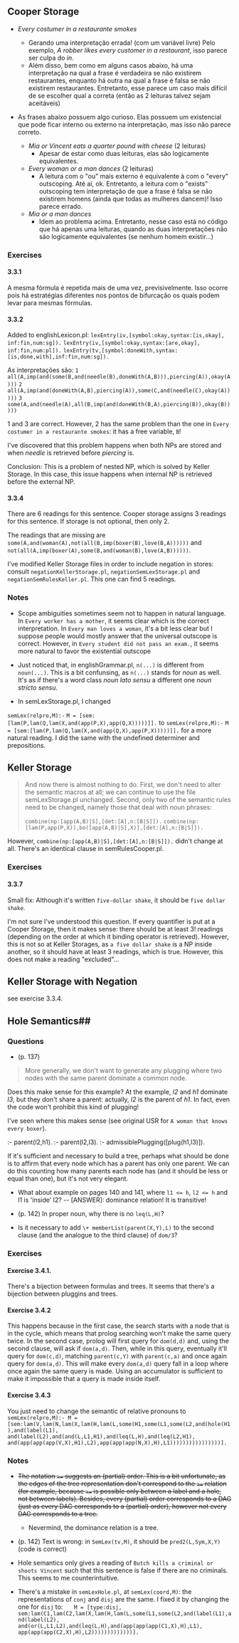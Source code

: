 ## Cooper Storage ##

- *Every costumer in a restaurante smokes*
	- Gerando uma interpretação errada! (com um variável livre) Pelo exemplo, *A robber likes every customer in a restaurant*, isso parece ser culpa do *in*.
	- Além disso, bem como em alguns casos abaixo, há uma interpretação na qual a frase é verdadeira se não existirem restaurantes, enquanto há outra na qual a frase é falsa se não existirem restaurantes. Entretanto, esse parece um caso mais difícil de se escolher qual a correta (então as 2 leituras talvez sejam aceitáveis)

- As frases abaixo possuem algo curioso. Elas possuem um existencial que pode ficar interno ou externo na interpretação, mas isso não parece correto.
	- *Mia or Vincent eats a quarter pound with cheese* (2 leituras)
		- Apesar de estar como duas leituras, elas são logicamente equivalentes.
	- *Every woman or a man dances* (2 leituras)
		- A leitura com o "ou" mais externo é equivalente à com o "every" outscoping. Até aí, ok. Entretanto, a leitura com o "exists" outscoping tem interpretação de que a frase é falsa se não existirem homens (ainda que todas as mulheres dancem)! Isso parece errado.
	- *Mia or a man dances*
		- Idem ao problema acima. Entretanto, nesse caso está no código que há apenas uma leituras, quando as duas interpretações não são logicamente equivalentes (se nenhum homem existir...)

### Exercises ###

#### 3.3.1 ####
A mesma fórmula é repetida mais de uma vez, previsivelmente. Isso ocorre pois há estratégias diferentes nos pontos de bifurcação os quais podem levar para mesmas fórmulas.

#### 3.3.2 ####
Added to englishLexicon.pl:
`lexEntry(iv,[symbol:okay,syntax:[is,okay], inf:fin,num:sg]).`
`lexEntry(iv,[symbol:okay,syntax:[are,okay], inf:fin,num:pl]).`
`lexEntry(tv,[symbol:doneWith,syntax:[is,done,with],inf:fin,num:sg]).`

As interpretações são:
`1 all(A,imp(and(some(B,and(needle(B),doneWith(A,B))),piercing(A)),okay(A)))`
`2 all(A,imp(and(doneWith(A,B),piercing(A)),some(C,and(needle(C),okay(A)))))`
`3 some(A,and(needle(A),all(B,imp(and(doneWith(B,A),piercing(B)),okay(B)))))`

1 and 3 are correct. However, 2 has the same problem than the one in `Every costumer in a restaurante smokes`: it has a free variable, `B`!

I've discovered that this problem happens when both NPs are stored and when *needle* is retrieved before *piercing* is.

Conclusion: This is a problem of nested NP, which is solved by Keller Storage. In this case, this issue happens when internal NP is retrieved before the external NP.

#### 3.3.4 ####
There are 6 readings for this sentence. Cooper storage assigns 3 readings for this sentence. If storage is not optional, then only 2.

The readings that are missing are `some(A,and(woman(A),not(all(B,imp(boxer(B),love(B,A))))))` and `not(all(A,imp(boxer(A),some(B,and(woman(B),love(A,B))))))`.

I've modified Keller Storage files in order to include negation in stores: consult `negationKellerStorage.pl`, `negationSemLexStorage.pl` and `negationSemRulesKeller.pl`. This one can find 5 readings.


### Notes ###

- Scope ambiguities sometimes seem not to happen in natural language. In `Every worker has a mother`, it seems clear which is the correct interpretation. In `Every man loves a woman`, it's a bit less clear but I suppose people would mostly answer that the universal outscope is correct. However, in `Every student did not pass an exam.`, it seems more natural to favor the existential outscope

- Just noticed that, in englishGrammar.pl, `n(...)` is different from `noun(...)`. This is a bit confunsing, as `n(...)` stands for *noun* as well. It's as if there's a word class *noun lato sensu* a different one *noun stricto sensu*.

- In semLexStorage.pl, I changed

`semLex(relpro,M):-`
`M = [sem:[lam(P,lam(Q,lam(X,and(app(P,X),app(Q,X)))))]].`
to
`semLex(relpro,M):-`
`M = [sem:[lam(P,lam(Q,lam(X,and(app(Q,X),app(P,X)))))]].`
for a more natural reading. I did the same with the undefined determiner and prepositions.

## Keller Storage ##

> And now there is almost nothing to do. First, we don't need to alter the semantic macros at all; we can continue to use the file semLexStorage.pl unchanged. Second, only two of the semantic rules need to be changed, namely those that deal with noun phrases:
>
> `combine(np:[app(A,B)|S],[det:[A],n:[B|S]]).`
> `combine(np:[lam(P,app(P,X)),bo([app(A,B)|S],X)],[det:[A],n:[B|S]]).`

However, `combine(np:[app(A,B)|S],[det:[A],n:[B|S]]).` didn't change at all. There's an identical clause in semRulesCooper.pl.

### Exercises ###

#### 3.3.7 ####
Small fix: Although it's written `five-dollar shake`, it should be `five dollar shake`.

I'm not sure I've understood this question. If every quantifier is put at a Cooper Storage, then it makes sense: there should be at least 3! readings (depending on the order at which it binding operator is retrieved). However, this is not so at Keller Storages, as `a five dollar shake` is a NP inside another, so it should have at least 3 readings, which is true. However, this does not make a reading "excluded"...

## Keller Storage with Negation ##

see exercise 3.3.4.

## Hole Semantics##

### Questions ###

- (p. 137)
> More generally, we don't want to generate any plugging where two nodes with the same parent dominate a common node.

Does this make sense for this example? At the example, *l2* and *h1* dominate *l3*, but they don't share a parent: actually, *l2* is the parent of *h1*.
In fact, even the code won't prohibit this kind of plugging!

I've seen where this makes sense (see original USR for `A woman that knows every boxer`).


:- parent(l2,h1).
:- parent(l2,l3).
:- admissiblePlugging([plug(h1,l3)]).

If it's sufficient and necessary to build a tree, perhaps what should be done is to affirm that every node which has a parent has only one parent. We can do this counting how many parents each node has (and it should be less or equal than one), but it's not very elegant.

- What about example on pages 140 and 141, where `l1 <= h`, `l2 <= h` and l1 is 'inside' l2? -- [ANSWER]: dominance relation! It is transitive!

- (p. 142) In proper noun, why there is no `leq(L,H)`?

- Is it necessary to add `\+ memberList(parent(X,Y),L)` to the second clause (and the analogue to the third clause) of `dom/3`?

### Exercises ###
#### Exercise 3.4.1. ####
There's a bijection between formulas and trees. It seems that there's a bijection between pluggins and trees.

#### Exercise 3.4.2 ####
This happens because in the first case, the search starts with a node that is in the cycle, which means that prolog searching won't make the same query twice. In the second case, prolog will first query for `dom(d,d)` and, using the second clause, will ask if `dom(a,d)`. Then, while in this query, eventually it'll query for `dom(c,d)`, matching `parent(c,Y)` with `parent(c,a)` and once again query for `dom(a,d)`. This will make every `dom(a,d)` query fall in a loop where once again the same query is made. Using an accumulator is sufficient to make it impossible that a query is made inside itself.

#### Exercise 3.4.3 ####

You just need to change the semantic of relative pronouns to
`semLex(relpro,M):-
   M = [sem:lam(V,lam(N,lam(X,lam(H,lam(L,some(H1,some(L1,some(L2,and(hole(H1),and(label(L1),
                and(label(L2),and(and(L,L1,H1),and(leq(L,H),and(leq(L2,H1),
                    and(app(app(app(V,X),H1),L2),app(app(app(N,X),H),L1))))))))))))))))].`

### Notes ###

- ~~The notation `>=` suggests an (partial) order. This is a bit unfortunate, as the edges of the tree representation don't correspond to the `>=` relation (for example, because `>=` is possible only between a label and a hole, not between labels). Besides, every (partial) order corresponds to a DAG (just as every DAG corresponds to a (partial) order), however not every DAG corresponds to a tree.~~
	- Nevermind, the dominance relation is a tree.

- (p. 142) Text is wrong: in `SemLex(tv,M)`, it should be `pred2(L,Sym,X,Y)` (code is correct)

- Hole semantics only gives a reading of `Butch kills a criminal or shoots Vincent` such that this sentence is false if there are no criminals. This seems to me counterintuitive.

- There's a mistake in `semLexHole.pl`, at `semLex(coord,M)`: the representations of `conj` and `disj` are the same. I fixed it by changing the one for `disj` to:
`   M = [type:disj, sem:lam(C1,lam(C2,lam(X,lam(H,lam(L,some(L1,some(L2,and(label(L1),and(label(L2), and(or(L,L1,L2),and(leq(L,H),and(app(app(app(C1,X),H),L1), app(app(app(C2,X),H),L2)))))))))))))].`
